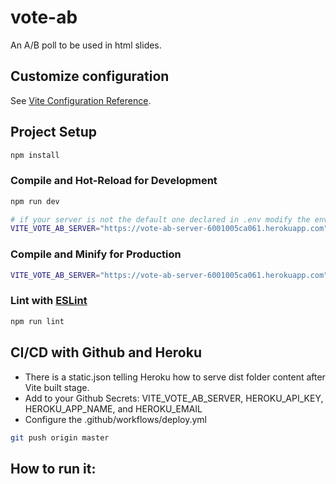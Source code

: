 # vote-ab

An A/B poll to be used in html slides. 

## Customize configuration

See [Vite Configuration Reference](https://vitejs.dev/config/).

## Project Setup

```sh
npm install
```

### Compile and Hot-Reload for Development

```sh
npm run dev

# if your server is not the default one declared in .env modify the environment var =>
VITE_VOTE_AB_SERVER="https://vote-ab-server-6001005ca061.herokuapp.com" npm run dev

```

### Compile and Minify for Production

```sh
VITE_VOTE_AB_SERVER="https://vote-ab-server-6001005ca061.herokuapp.com" npm run build
```

### Lint with [ESLint](https://eslint.org/)

```sh
npm run lint
```


## CI/CD with Github and Heroku

- There is a static.json telling Heroku how to serve dist folder content after Vite built stage.
- Add to your Github Secrets: VITE_VOTE_AB_SERVER, HEROKU_API_KEY, HEROKU_APP_NAME, and HEROKU_EMAIL
- Configure the .github/workflows/deploy.yml

```sh
git push origin master
```


## How to run it:

